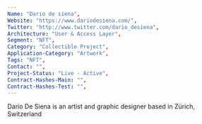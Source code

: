 ```yaml
---
Name: "Dario de siena",
Website: "https://www.dariodesiena.com/",
Twitter: "http://www.twitter.com/dario_desiena",
Architecture: "User & Access Layer",
Segment: "NFT",
Category: "Collectible Project",
Application-Category: "Artwork",
Tags: "NFT",
Contact: "",
Project-Status: "Live - Active",
Contract-Hashes-Main: "",
Contract-Hashes-Test: "",
---
```

<!--lang:en--> 
Dario De Siena is an artist and graphic designer based in Zürich, Switzerland
<!--lang:es--] 
Dario De Siena es un artista y diseñador gráfico con sede en Zürich, Suiza.
<!--lang:de--] 
Dario De Siena is an artist and graphic designer based in Zürich, Switzerland
<!--lang:fr--] 
Dario De Siena est un artiste et graphiste basé à Zurich, en Suisse
<!--lang:pl--] 
Dario De Siena jest artystą i grafikiem mieszkającym w Zurychu w Szwajcarii
<!--lang:uk--] 
Даріо Де Сієна — художник і графічний дизайнер із Цюріха, Швейцарія
[!--lang:*-->  
